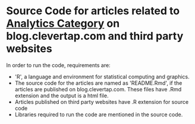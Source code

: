 # Source Code for articles related to [Analytics Category](https://blog.clevertap.com/category/analytics/) on blog.clevertap.com and third party websites

In order to run the code, requirements are:
+ 'R', a language and environment for statistical computing and graphics.
+ The source code for the articles are named as 'README.Rmd', if the articles are published on blog.clevertap.com. These files have .Rmd extension and the output is a html file.
+ Articles published on third party websites have .R extension for source code
+ Libraries required to run the code are mentioned in the source code.
